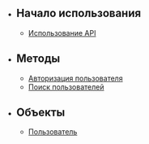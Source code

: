 - ## Начало использования
    - [Использование API](/{{route}}/{{version}}/overview)
- ## Методы
    - [Авторизация пользователя](/{{route}}/{{version}}/methods/authorization)
    - [Поиск пользователей](/{{route}}/{{version}}/methods/user/search)
- ## Объекты
    - [Пользователь](/{{route}}/{{version}}/objects/user)
